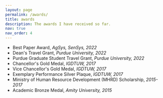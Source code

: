 ```yaml
---
layout: page
permalink: /awards/
title: awards
description: The awards I have received so far.
nav: true
nav_order: 4
---
```


<ul> 
    <li> Best Paper Award, <i>AgSys, SenSys, 2022</i> </li>
    <li> Dean's Travel Grant, <i>Purdue University, 2022</i> </li>
    <li> Purdue Graduate Student Travel Grant, <i>Purdue University, 2022</i> </li>
    <li> Chancellor's Gold Medal, <i>IGDTUW, 2017</i></li>
    <li> Vice Chancellor's Gold Medal, <i>IGDTUW, 2017</i></li>
    <li> Exemplary Performance Silver Plaque, <i>IGDTUW, 2017</i></li>
    <li> Ministry of Human Resource Development (MHRD) Scholarship, <i>2015-2017</i></li>
  <li> Academic Bronze Medal, <i>Amity University, 2015</i></li>
</ul>
